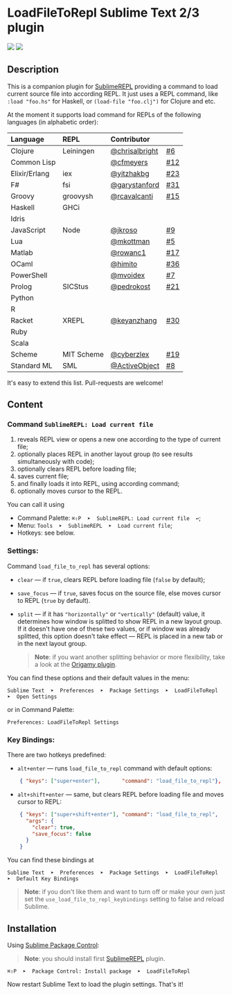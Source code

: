 # LoadFileToRepl Sublime Text 2/3 plugin

[![](https://img.shields.io/badge/license-LGPLv3-blue.svg)](https://www.tldrlegal.com/l/lgpl-3.0)
[![](https://img.shields.io/badge/contact-gitter_chat-dd1054.svg)](https://gitter.im/laughedelic/LoadFileToRepl)

## Description

This is a companion plugin for [SublimeREPL](http://github.com/wuub/SublimeREPL) providing a command to load current source file into according REPL. It just uses a REPL command, like `:load "foo.hs"` for Haskell, or `(load-file "foo.clj")` for Clojure and etc.

At the moment it supports load command for REPLs of the following languages (in alphabetic order):

| Language      | REPL       | Contributor                                        |                                                                |
|:--------------|:-----------|:---------------------------------------------------|:---------------------------------------------------------------|
| Clojure       | Leiningen  | [@chrisalbright](https://github.com/chrisalbright) | [#6](https://github.com/laughedelic/LoadFileToRepl/pull/6)     |
| Common Lisp   |            | [@cfmeyers](https://github.com/cfmeyers)           | [#12](https://github.com/laughedelic/LoadFileToRepl/issues/12) |
| Elixir/Erlang | iex        | [@yitzhakbg](https://github.com/yitzhakbg)         | [#23](https://github.com/laughedelic/LoadFileToRepl/issues/23) |
| F#            | fsi        | [@garystanford](https://github.com/garystanford)   | [#31](https://github.com/laughedelic/LoadFileToRepl/pull/31)   |
| Groovy        | groovysh   | [@rcavalcanti](https://github.com/rcavalcanti)     | [#15](https://github.com/laughedelic/LoadFileToRepl/pull/15)   |
| Haskell       | GHCi       |                                                    |                                                                |
| Idris         |            |                                                    |                                                                |
| JavaScript    | Node       | [@jkroso](https://github.com/jkroso)               | [#9](https://github.com/laughedelic/LoadFileToRepl/pull/9)     |
| Lua           |            | [@mkottman](https://github.com/mkottman)           | [#5](https://github.com/laughedelic/LoadFileToRepl/issues/5)   |
| Matlab        |            | [@rowanc1](https://github.com/rowanc1)             | [#17](https://github.com/laughedelic/LoadFileToRepl/pull/17)   |
| OCaml         |            | [@himito](https://github.com/himito)               | [#36](https://github.com/laughedelic/LoadFileToRepl/issues/36) |
| PowerShell    |            | [@mvoidex](https://github.com/mvoidex)             | [#7](https://github.com/laughedelic/LoadFileToRepl/issues/7)   |
| Prolog        | SICStus    | [@pedrokost](https://github.com/pedrokost)         | [#21](https://github.com/laughedelic/LoadFileToRepl/pull/21)   |
| Python        |            |                                                    |                                                                |
| R             |            |                                                    |                                                                |
| Racket        | XREPL      | [@keyanzhang](https://github.com/keyanzhang)       | [#30](https://github.com/laughedelic/LoadFileToRepl/pull/30)   |
| Ruby          |            |                                                    |                                                                |
| Scala         |            |                                                    |                                                                |
| Scheme        | MIT Scheme | [@cyberzlex](https://github.com/cyberzlex)         | [#19](https://github.com/laughedelic/LoadFileToRepl/pull/19)   |
| Standard ML   | SML        | [@ActiveObject](https://github.com/ActiveObject)   | [#8](https://github.com/laughedelic/LoadFileToRepl/pull/8)     |

It's easy to extend this list. Pull-requests are welcome!


## Content

### Command `SublimeREPL: Load current file`

1. reveals REPL view or opens a new one according to the type of current file;
1. optionally places REPL in another layout group (to see results simultaneously with code);
1. optionally clears REPL before loading file;
1. saves current file;
1. and finally loads it into REPL, using according command;
1. optionally moves cursor to the REPL.

You can call it using

* Command Palette: `⌘⇧P  ➤  SublimeREPL: Load current file  ↩`;
* Menu: `Tools  ➤  SublimeREPL  ➤  Load current file`;
* Hotkeys: see below.


### Settings:

Command `load_file_to_repl` has several options:

* `clear` — if `true`, clears REPL before loading file (`false` by default);
* `save_focus` — if `true`, saves focus on the source file, else moves cursor to REPL (`true` by default).
* `split` —  if it has `"horizontally"` or `"vertically"` (default) value, it determines how window is splitted to show REPL in a new layout group. If it doesn't have one of these two values, or if window was already splitted, this option doesn't take effect — REPL is placed in a new tab or in the next layout group.

   > **Note**: if you want another splitting behavior or more flexibility, take a look at the [Origamy plugin](https://github.com/SublimeText/Origami/).

You can find these options and their default values in the menu:

	Sublime Text  ➤  Preferences  ➤  Package Settings  ➤  LoadFileToRepl  ➤  Open Settings

or in Command Palette:

	Preferences: LoadFileToRepl Settings



### Key Bindings:

There are two hotkeys predefined:

* `alt+enter` — runs `load_file_to_repl` command with default options:

```json
	{ "keys": ["super+enter"], 		 "command": "load_file_to_repl"},
```

* `alt+shift+enter` — same, but clears REPL before loading file and moves cursor to REPL:

```json
	{ "keys": ["super+shift+enter"], "command": "load_file_to_repl",
	  "args": {
	  	"clear": true,
	  	"save_focus": false
	  }
	}
```

You can find these bindings at

	Sublime Text  ➤  Preferences  ➤  Package Settings  ➤  LoadFileToRepl  ➤  Default Key Bindings

> **Note**: if you don't like them and want to turn off or make your own just set the `use_load_file_to_repl_keybindings` setting to false and reload Sublime.


## Installation

Using [Sublime Package Control](http://wbond.net/sublime_packages/package_control):

> **Note**: you should install first [SublimeREPL](http://github.com/wuub/SublimeREPL) plugin.

	⌘⇧P  ➤  Package Control: Install package  ➤  LoadFileToRepl

Now restart Sublime Text to load the plugin settings. That's it!
